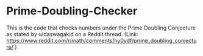 # Prime-Doubling-Checker
This is the code that checks numbers under the Prime Doubling Conjecture as stated by u/daswagakid on a Reddit thread. (Link: https://www.reddit.com/r/math/comments/hy0ydf/prime_doubling_conjecture/ )
